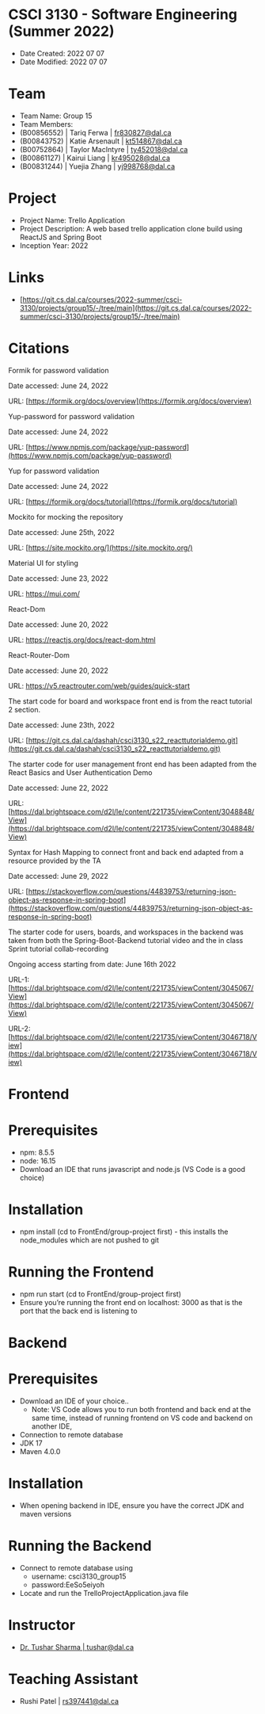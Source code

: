 # CSCI 3130 - Software Engineering (Summer 2022)



* Date Created: 2022 07 07
* Date Modified: 2022 07 07


# Team



* Team Name: Group 15
* Team Members:
* (B00856552) | Tariq Ferwa | fr830827@dal.ca
* (B00843752) | Katie Arsenault | kt514867@dal.ca
* (B00752864) | Taylor MacIntyre | ty452018@dal.ca
* (B00861127) | Kairui Liang | kr495028@dal.ca
* (B00831244) | Yuejia Zhang | yj998768@dal.ca


# Project



* Project Name: Trello Application
* Project Description: A web based trello application clone build using ReactJS and Spring Boot
* Inception Year: 2022


# Links



* [https://git.cs.dal.ca/courses/2022-summer/csci-3130/projects/group15/-/tree/main](https://git.cs.dal.ca/courses/2022-summer/csci-3130/projects/group15/-/tree/main) 


# Citations

Formik for password validation

Date accessed: June 24, 2022

URL: [https://formik.org/docs/overview](https://formik.org/docs/overview) 

Yup-password for password validation

Date accessed: June 24, 2022

URL: [https://www.npmjs.com/package/yup-password](https://www.npmjs.com/package/yup-password) 

Yup for password validation

Date accessed: June 24, 2022

URL: [https://formik.org/docs/tutorial](https://formik.org/docs/tutorial) 

Mockito for mocking the repository

Date accessed: June 25th, 2022

URL: [https://site.mockito.org/](https://site.mockito.org/)

Material UI for styling

Date accessed: June 23, 2022

URL: https://mui.com/ 

React-Dom

Date accessed: June 20, 2022

URL: https://reactjs.org/docs/react-dom.html

React-Router-Dom 

Date accessed: June 20, 2022

URL: https://v5.reactrouter.com/web/guides/quick-start

The start code for board and workspace front end is from the react tutorial 2 section.

Date accessed: June 23th, 2022

URL: [https://git.cs.dal.ca/dashah/csci3130_s22_reacttutorialdemo.git](https://git.cs.dal.ca/dashah/csci3130_s22_reacttutorialdemo.git) 

The starter code for user management front end has been adapted from the React Basics and User Authentication Demo

Date accessed: June 22, 2022

URL: [https://dal.brightspace.com/d2l/le/content/221735/viewContent/3048848/View](https://dal.brightspace.com/d2l/le/content/221735/viewContent/3048848/View) 

Syntax for Hash Mapping to connect front and back end adapted from a resource provided by the TA

Date accessed: June 29, 2022

URL: [https://stackoverflow.com/questions/44839753/returning-json-object-as-response-in-spring-boot](https://stackoverflow.com/questions/44839753/returning-json-object-as-response-in-spring-boot) 

The starter code for users, boards, and workspaces in the backend was taken from both the  Spring-Boot-Backend tutorial video and the in class Sprint tutorial collab-recording

Ongoing access starting from date: June 16th 2022

URL-1: [https://dal.brightspace.com/d2l/le/content/221735/viewContent/3045067/View](https://dal.brightspace.com/d2l/le/content/221735/viewContent/3045067/View)

URL-2: [https://dal.brightspace.com/d2l/le/content/221735/viewContent/3046718/View](https://dal.brightspace.com/d2l/le/content/221735/viewContent/3046718/View)


# Frontend


# Prerequisites



* npm: 8.5.5 
* node: 16.15
* Download an IDE that runs javascript and node.js (VS Code is a good choice)


# Installation



* npm install (cd to FrontEnd/group-project first) - this installs the node_modules which are not pushed to git


# Running the Frontend



* npm run start (cd to FrontEnd/group-project first)
* Ensure you’re running the front end on localhost: 3000 as that is the port that the back end is listening to


# Backend


# Prerequisites



* Download an IDE of your choice.. 
    * Note: VS Code allows you to run both frontend and back end at the same time, instead of running frontend on VS code and backend on another IDE,
* Connection to remote database
* JDK 17
* Maven 4.0.0  


# Installation



* When opening backend in IDE, ensure you have the correct JDK and maven versions


# Running the Backend



* Connect to remote database using
    * username: csci3130_group15
    * password:EeSo5eiyoh
* Locate and run the TrelloProjectApplication.java file


# Instructor



* [Dr. Tushar Sharma | tushar@dal.ca](tushar@dal.ca)


# Teaching Assistant



* Rushi Patel | rs397441@dal.ca
